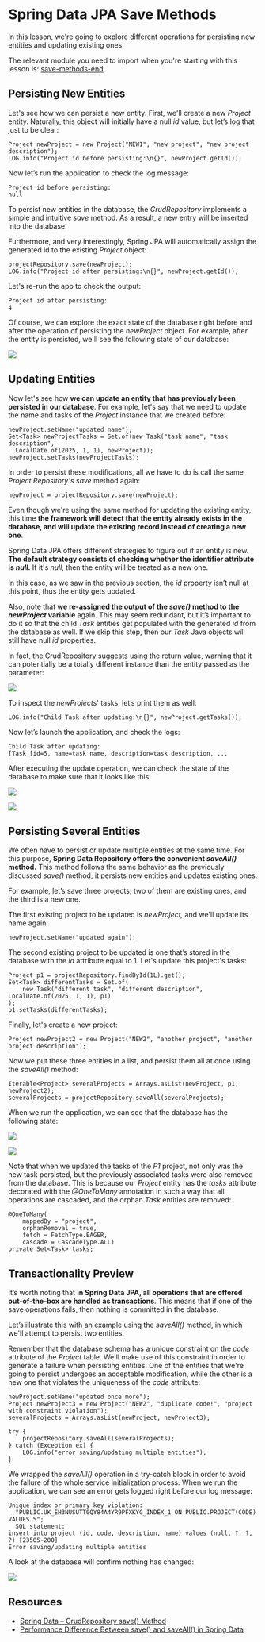 # Spring Data JPA Save Methods

In this lesson, we're going to explore different operations for persisting new entities and updating existing ones.

The relevant module you need to import when you're starting with this lesson is: [save-methods-end](https://github.com/nbicocchi/spring-boot-course/tree/module5/save-methods-end)

## Persisting New Entities

Let's see how we can persist a new entity. First, we'll create a new _Project_ entity. Naturally, this object will initially have a null _id_ value, but let’s log that just to be clear:

```
Project newProject = new Project("NEW1", "new project", "new project description");
LOG.info("Project id before persisting:\n{}", newProject.getId());
```

Now let’s run the application to check the log message:

```
Project id before persisting:
null
```

To persist new entities in the database, the _CrudRepository_ implements a simple and intuitive _save_ method. As a result, a new entry will be inserted into the database.

Furthermore, and very interestingly, Spring JPA will automatically assign the generated id to the existing _Project_ object:

```
projectRepository.save(newProject);
LOG.info("Project id after persisting:\n{}", newProject.getId());
```

Let's re-run the app to check the output:

```
Project id after persisting:
4
```

Of course, we can explore the exact state of the database right before and after the operation of persisting the _newProject_ object. For example, after the entity is persisted, we'll see the following state of our database:

![](https://cdn.fs.teachablecdn.com/ADNupMnWyR7kCWRvm76Laz/https://www.filepicker.io/api/file/yvrvZrFmQeWcsMjtpJcm)

## Updating Entities

Now let's see how **we can update an entity that has previously been persisted in our database**. For example, let's say that we need to update the name and tasks of the _Project_ instance that we created before:

```
newProject.setName("updated name");
Set<Task> newProjectTasks = Set.of(new Task("task name", "task description", 
  LocalDate.of(2025, 1, 1), newProject));
newProject.setTasks(newProjectTasks);
```

In order to persist these modifications, all we have to do is call the same _Project Repository's_ _save_ method again:

```
newProject = projectRepository.save(newProject);
```

Even though we're using the same method for updating the existing entity, this time **the framework will detect that the entity already exists in the database, and will update the existing record instead of creating a new one**.

Spring Data JPA offers different strategies to figure out if an entity is new. **The default strategy consists of checking whether the identifier attribute is _null_.** If it's _null_, then the entity will be treated as a new one.

In this case, as we saw in the previous section, the _id_ property isn’t null at this point, thus the entity gets updated.

Also, note that **we re-assigned the output of the _save()_ method to the _newProject_ variable** again. This may seem redundant, but it’s important to do it so that the child _Task_ entities get populated with the generated _id_ from the database as well. If we skip this step, then our _Task_ Java objects will still have null _id_ properties.

In fact, the CrudRepository suggests using the return value, warning that it can potentially be a totally different instance than the entity passed as the parameter:

![](https://cdn.fs.teachablecdn.com/ADNupMnWyR7kCWRvm76Laz/https://www.filepicker.io/api/file/0Edmvgi9ThmKNfp6d6sl)

To inspect the _newProjects_' tasks, let’s print them as well:

```
LOG.info("Child Task after updating:\n{}", newProject.getTasks());
```

Now let’s launch the application, and check the logs:

```
Child Task after updating:
[Task [id=5, name=task name, description=task description, ...
```
After executing the update operation, we can check the state of the database to make sure that it looks like this:

![](https://cdn.fs.teachablecdn.com/ADNupMnWyR7kCWRvm76Laz/https://www.filepicker.io/api/file/3oPelVQxSpGa0e0cVUC1)

![](https://cdn.fs.teachablecdn.com/ADNupMnWyR7kCWRvm76Laz/https://www.filepicker.io/api/file/iAdqtLrToGbmrhWLG8Or)

## Persisting Several Entities

We often have to persist or update multiple entities at the same time. For this purpose, **Spring Data Repository offers the convenient _saveAll()_ method.** This method follows the same behavior as the previously discussed _save()_ method; it persists new entities and updates existing ones.

For example, let’s save three projects; two of them are existing ones, and the third is a new one.

The first existing project to be updated is _newProject,_ and we'll update its name again:

```
newProject.setName("updated again");
```

The second existing project to be updated is one that’s stored in the database with the _id_ attribute equal to 1. Let's update this project's tasks:

```
Project p1 = projectRepository.findById(1L).get();
Set<Task> differentTasks = Set.of(
    new Task("different task", "different description", LocalDate.of(2025, 1, 1), p1)
);
p1.setTasks(differentTasks);
```

Finally, let's create a new project:

```
Project newProject2 = new Project("NEW2", "another project", "another project description");
```

Now we put these three entities in a list, and persist them all at once using the _saveAll()_ method:

```
Iterable<Project> severalProjects = Arrays.asList(newProject, p1, newProject2);
severalProjects = projectRepository.saveAll(severalProjects);
```

When we run the application, we can see that the database has the following state:

![](https://cdn.fs.teachablecdn.com/ADNupMnWyR7kCWRvm76Laz/https://www.filepicker.io/api/file/ujiJnudzQXdE0vXA32g8)

![](https://cdn.fs.teachablecdn.com/ADNupMnWyR7kCWRvm76Laz/https://www.filepicker.io/api/file/IckNOS91QNKa13xPyLJG)

Note that when we updated the tasks of the _P1_ project, not only was the new task persisted, but the previously associated tasks were also removed from the database. This is because our _Project_ entity has the _tasks_ attribute decorated with the _@OneToMany_ annotation in such a way that all operations are cascaded, and the orphan _Task_ entities are removed:

```
@OneToMany(
    mappedBy = "project",
    orphanRemoval = true,
    fetch = FetchType.EAGER,
    cascade = CascadeType.ALL)
private Set<Task> tasks;
```
## Transactionality Preview

It’s worth noting that **in Spring Data JPA, all operations that are offered out-of-the-box are handled as transactions**. This means that if one of the save operations fails, then nothing is committed in the database.

Let’s illustrate this with an example using the _saveAll()_ method, in which we'll attempt to persist two entities.

Remember that the database schema has a unique constraint on the _code_ attribute of the _Project_ table. We'll make use of this constraint in order to generate a failure when persisting entities. One of the entities that we're going to persist undergoes an acceptable modification, while the other is a new one that violates the uniqueness of the _code_ attribute:

```
newProject.setName("updated once more");
Project newProject3 = new Project("NEW2", "duplicate code!", "project with constraint violation");
severalProjects = Arrays.asList(newProject, newProject3);

try {
    projectRepository.saveAll(severalProjects);
} catch (Exception ex) {
    LOG.info("error saving/updating multiple entities");
}
```

We wrapped the _saveAll()_ operation in a try-catch block in order to avoid the failure of the whole service initialization process. When we run the application, we can see an error gets logged right before our log message:

```
Unique index or primary key violation:
  "PUBLIC.UK_EH3NUSUTT0QY84A4YR9PFXKYG_INDEX_1 ON PUBLIC.PROJECT(CODE) VALUES 5";
  SQL statement:
insert into project (id, code, description, name) values (null, ?, ?, ?) [23505-200]
Error saving/updating multiple entities
```

A look at the database will confirm nothing has changed:

![](https://cdn.fs.teachablecdn.com/ADNupMnWyR7kCWRvm76Laz/https://www.filepicker.io/api/file/l0SgitIQSlllinM4FVVu)

## Resources
- [Spring Data – CrudRepository save() Method](https://www.baeldung.com/spring-data-crud-repository-save)
- [Performance Difference Between save() and saveAll() in Spring Data](https://www.baeldung.com/spring-data-save-saveall)
